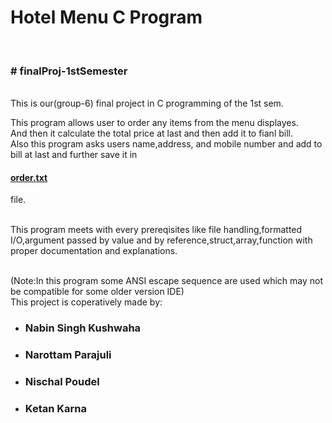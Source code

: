 <h1>Hotel Menu C Program</h1> 
<br><h3># finalProj-1stSemester</h3><br>
This is our(group-6) final project in C programming of the 1st sem.

<p>This program allows user to order any items from the menu displayes.<br>And then it calculate the total price at last and then add it to fianl bill.<br>Also this program asks users name,address, and mobile number and add to bill at last and further save it in <h4><a href="https://github.com/ketan-karn/finalProj-1stSemester/blob/main/order.txt">order.txt</a></h4>  file.   </p>
<br>This program meets with every prereqisites like file handling,formatted I/O,argument passed by value and by reference,struct,array,function with proper documentation and explanations.

<br>(Note:In this program some ANSI escape sequence are used which may not be compatible for some older version IDE)
<br>This project is coperatively made by:<br>
<ul>
  <li><h3>Nabin Singh Kushwaha</h3></li>
    <li><h3>Narottam Parajuli</h3></li>
  <li><h3>Nischal Poudel</h3></li>
  <li><h3>Ketan Karna</h3></li>
</ul>
